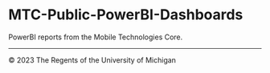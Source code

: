 # MTC-Public-PowerBI-Dashboards
PowerBI reports from the Mobile Technologies Core.

----
© 2023 The Regents of the University of Michigan
